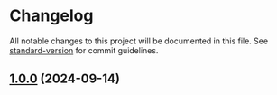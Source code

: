 # Changelog

All notable changes to this project will be documented in this file. See [standard-version](https://github.com/conventional-changelog/standard-version) for commit guidelines.

## [1.0.0](https://github.com/lxjyo/vue-components/compare/v0.0.2...v1.0.0) (2024-09-14)
